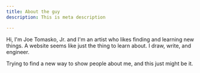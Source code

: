 ```yaml
---
title: About the guy
description: This is meta description

---
```

Hi, I'm Joe Tomasko, Jr. and I'm an artist who likes finding and learning new things.  A website seems like just the thing to learn about.   I draw, write, and engineer.  

Trying to find a new way to show people about me, and this just might be it.  